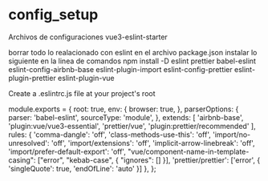 # config_setup
Archivos de configuraciones
vue3-eslint-starter

borrar todo lo realacionado con eslint en el archivo package.json
instalar lo siguiente en la linea de comandos
npm install -D eslint prettier babel-eslint eslint-config-airbnb-base eslint-plugin-import eslint-config-prettier eslint-plugin-prettier eslint-plugin-vue

Create a .eslintrc.js file at your project's root

module.exports = {
  root: true,
  env: {
    browser: true,
  },
  parserOptions: {
    parser: 'babel-eslint',
    sourceType: 'module',
  },
  extends: [
    'airbnb-base',
    'plugin:vue/vue3-essential',
    'prettier/vue',
    'plugin:prettier/recommended'
  ],
  rules: {
    'comma-dangle': 'off',
    'class-methods-use-this': 'off',
    'import/no-unresolved': 'off',
    'import/extensions': 'off',
    'implicit-arrow-linebreak': 'off',
    'import/prefer-default-export': 'off',
    "vue/component-name-in-template-casing": ["error", "kebab-case", {
      "ignores": []
    }],
    'prettier/prettier': ['error', { 'singleQuote': true, 'endOfLine': 'auto' }]
  },
};
